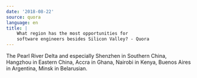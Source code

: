 ```yaml
---
date: '2018-08-22'
source: quora
language: en
title: |
    What region has the most opportunities for
    software engineers besides Silicon Valley? - Quora
---
```


The Pearl River Delta and especially Shenzhen in Southern China,
Hangzhou in Eastern China, Accra in Ghana, Nairobi in Kenya, Buenos
Aires in Argentina, Minsk in Belarusian.
